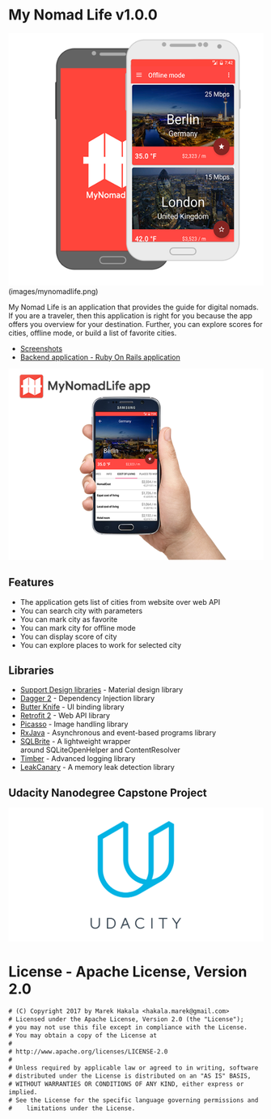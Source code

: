 # My Nomad Life v1.0.0

![MyNomadLife Logo](images/first_image.png)(images/mynomadlife.png)

My Nomad Life is an application that provides the guide for digital nomads. If you are a traveler, then this application is right for you because the app offers you overview for your destination. Further, you can explore scores for cities, offline mode, or build a list of favorite cities.

* [Screenshots](Screenshots/)
* [Backend application - Ruby On Rails application](https://github.com/marekhakala/mynomadlife-api)

![MyNomadLife App Logo](images/second_image.png)

## Features

 * The application gets list of cities from website over web API
 * You can search city with parameters
 * You can mark city as favorite
 * You can mark city for offline mode
 * You can display score of city
 * You can explore places to work for selected city

## Libraries
 * [Support Design libraries](https://developer.android.com/topic/libraries/support-library/features.html) - Material design library
 * [Dagger 2](http://google.github.io/dagger/) - Dependency Injection library
 * [Butter Knife](http://jakewharton.github.io/butterknife/) - UI binding library
 * [Retrofit 2](http://square.github.io/retrofit/) - Web API library
 * [Picasso](http://square.github.io/picasso/) - Image handling library
 * [RxJava](https://github.com/ReactiveX/RxJava) - Asynchronous and event-based programs library
 * [SQLBrite](https://github.com/square/sqlbrite) - A lightweight wrapper around SQLiteOpenHelper and ContentResolver
 * [Timber](https://github.com/JakeWharton/timber) - Advanced logging library
 * [LeakCanary](https://github.com/square/leakcanary) - A memory leak detection library

## Udacity Nanodegree Capstone Project

![Udacity Nanodegree Capstone Project](images/udacity_logo.png)

 # License - Apache License, Version 2.0

 ```
 # (C) Copyright 2017 by Marek Hakala <hakala.marek@gmail.com>
 # Licensed under the Apache License, Version 2.0 (the "License");
 # you may not use this file except in compliance with the License.
 # You may obtain a copy of the License at
 #
 # http://www.apache.org/licenses/LICENSE-2.0
 #
 # Unless required by applicable law or agreed to in writing, software
 # distributed under the License is distributed on an "AS IS" BASIS,
 # WITHOUT WARRANTIES OR CONDITIONS OF ANY KIND, either express or implied.
 # See the License for the specific language governing permissions and
 #    limitations under the License.
 ```
